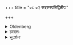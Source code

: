 +++
title = "०८ ०२ सदसस्पतिर्द्वितीयः"

+++

<details><summary>Oldenberg</summary>

2. And in the second place Sadasaspati (cf. Mantrap. I, 9, 8).
</details>

<details><summary>हरदत्तः</summary>

## उपाकर्मोत्सर्जनयोर् द्वैविध्यम्
द्विविधम् **उपाकरणम्** – काण्डोपकरणम् अध्यायोपाकरणञ् चेति ।  
तथा समापनम् ।  
तथा चान्यपरे वाक्ये दर्शनं "काण्डोपाकरणे चामातृकस्य काण्डसमापने चापितृकस्ये"ति (आप.ध. १-११-१-२.)।  

अध्यायोपाकरणं तु प्रसिद्धं- "श्रावण्यां पौर्णमास्यामध्यायमुपाकृत्येति" ।(आप. ध. १-९-१०.) ।
तथा समापनं - "तैष्यां पौर्णमास्यां रोहिण्यां वा विरमेत्", इति (आप. ध. १-९-२०.)। 

तत्र द्विविधेऽपि **उपाकरणे समापने चर्षिर्यः प्रज्ञायते** काण्डानुक्रमण्यां काण्डऋषित्वेन स तत्र देवता ।  
तत्र सदसस्पतिर्द्वितीयः ।  
काण्डऋषये हुत्वा सदसस्पतये होतव्यमित्यर्थः ।

## काण्डानि
तत्र प्राजापत्यं सौम्यं आग्नेयं वैश्वदेवमिति **काण्डानि** ।  
प्रजापतिः सोमो ऽग्निर् विश्वेदेवा इति **काण्डर्षयः** ।  
**सारस्वतं** नाम सङ्कीर्णानि काण्डानि ।  

यथाह बौधायनः – पौरोडाशिकं याजमानं होतारो हौत्रं पितृमेध इति सब्राह्मणानि सानुब्राह्मणानि **प्राजापत्यानि** ।  
आध्वर्यवं ग्रहाः दाक्षिणानि समिष्टयजूंष्यवभृथयजूंषि वाजपेयश्शुक्रियाणि सवा इति सब्राह्मणानि सानुब्राह्मणानि **सौम्यानि** ।  
अग्न्याधेयं पुनराधेयं अग्निहोत्रमग्न्युपस्थानमग्निचयनं सावित्रनाचिकेतचातुर्होत्रियवैश्वसृजारुणा इति सब्राह्मणानि सानुब्राह्मणान्य् **आग्नेयानि** ।  
राजसूयः पशुबन्धः इष्टयो नक्षत्रेष्टयो दिवश्येनयोऽपाघाः सत्रायणमुपहोमाः सूक्तान्युपानुवाक्यं याज्या अश्वमेधः पुरुषमेधस्सौत्रामण्यच्छिद्राणि पशुहौत्रमुपनिषद इति सब्राह्मणानि सानुब्राह्मणानि **वैश्वदेवानीति** (बौ. गृ. ३-१-२१-२४.)।  
अस्माकञ्च गृह्य-मन्त्र-प्रश्न-द्वयम् अप्य् **एकाग्निकाण्डं** नाम वैश्वदेवकाण्डे द्रष्टव्यम् ।

### उपाकरणसमापने
तत्र **काण्डोपाकरणे** तस्य काण्डस्य ऋषिर्यः तस्मै होमः– प्रजापतये काण्डऋषये स्वाहेति ।  
ततस् "सदसस्पतिम् अद्भुतम्" इति मन्त्रेण क्रम-प्राप्तेन सहित-मन्त्र-स्वाध्यायार्थं +++(एकाग्निकाण्डे)+++ विवाहप्रकरणे पठितः ।  
तस्यैव विनियोग-प्रदर्शनार्थम् इदं सूत्रम् अस्मिन् प्रदेशे पठितम् ।  
अन्यथोपनयनानन्तरम् एव वक्तव्यं स्यात् ।

एवं तस्य तस्य समापने तस्मै तस्मै काण्डर्षये होमः ।  
सदसस्पतये द्वितीयः ।  
न जयादयः, प्रापकाभावात् ।+++(4)+++  
सूत्रान्तराश्रयणेन केचिज् जुह्वति ।

तानीमानि **चत्वारि वेदव्रतानि** यानि प्रतिकाण्डम् **उपाकरणानि** ।  
यानि समापनानि तानि **व्रतविसर्जनानि** ।  


## अध्यायोपाकरणसमापने
**अध्यायोपाकरणे** तु सर्वेषां काण्डर्षीणां होमः, ततस्सदसस्पतेः ।  
जयादयश्च भवन्ति वा, न वा ।

## आर्षेय-पाठ-पक्षः
तत्र काण्डोपाकरण-समापनयोर् उदगयनादि-प्राप्तेर् उपनयनानन्तरं तदानीम् एव +++(→उपनयनात् समनन्तरम् एव)+++ प्राजापत्यं काण्डम् उपाकृत्य  
श्रावण्यां पौर्णमास्याम् उपाकृत्य प्राजापत्यस्य काण्डस्याध्ययनम् ।  
तैष्यामुत्सर्गः ।  
तत्रैतावता कालेन प्राजापत्यकाण्डस्य समाप्तौ तेनोत्सर्गः ।

अथ सौम्यस्योपाकरणम् +++(प्राजापत्ये समाप्ते - नाध्यायोपाकरणं यावत् प्रतीक्षा)+++ ।  
अथ यावद् अध्यायोपाकरणं तावत् प्राजापत्यस्य काण्डस्य धारणाध्ययनं शुक्ल-पक्षेषु ।+++(5)+++ कृष्णपक्षेष्व् अङ्गाध्ययनम् ।+++(5)+++  
श्रावण्याम् उपाकर्म ।  
अथ सौम्यकाण्डस्याध्ययनम् ।  
तैष्यामुत्सर्गः ।  
काण्डसमापनम् ।

एवमितरयोः ।  
सर्वत्र उत्सर्जनाद् ऊर्ध्वं पूर्व-गृहीतस्यांशस्य धारणाध्ययनम् अङ्गाध्ययनञ् च होमः प्रथमःकल्पः ।

## सारस्वत-पाठ-पक्षः
अथ ये सारस्वतं पाठम् अधीयते तेषाम् उपनयनानन्तरं तदानीम् एव चत्वारि वेदव्रतानि क्रमेण कृत्वा कालेऽध्यायमुपाकृत्य यथापाठम् अध्ययनं तैष्याम् उत्सर्गः ।+++(5)+++  
पूर्ववद्धारणाध्ययनम् अङ्गाध्ययनं च, पुनर् उपाकरणम् इत्यादि ।

## आर्षेय-पाठिष्व् आचारभेदाः
आद्यकल्पे तु केचिद् उत्सर्जनं न कुर्वते ।  
ओपाकरणाद् अधीत्य पुनर् उपाकुर्वते ।  
अन्ये तूत्सृज्य पुनरधीयते ।
वेदव्रतानि च यदा कदाचित् कुर्वते ।  
तेषां मूलं मृग्यम् ।


## शुक्रियाणाम् 
सर्वेष्व् अपि पक्षेषु शुक्रियाणां पृथग् उपाकरणम् उत्सर्जनञ् च ।  

तत्र प्रयोगः— 

पर्वण्य् उदयगयन इत्यारभ्याज्यभागान्ते सोमाय काण्डर्षये स्वाहेति, सदसस्पतिम् इति च हुत्वा  
जयादि-परिषेचनान्ते मदन्तीर् उपस्पृश्येत्य् एवमादि प्रतिपद्यते ।
एवम् एव पूर्ववत् विसृज्येत्य् अत्रापि प्रयोगः ॥२॥
</details>

<details><summary>सुदर्शनः</summary>

अत्र विषयशुध्यर्थम् अध्यायस्य च, प्राजापत्य-सौम्याग्नेय-वैश्वदेवाख्यानां काण्डानां च, तत्-तत्-काण्डाख्य-व्रतानां चोपाकरण-समापनयोश् च स्वरूपम् उच्यते।  

## अध्यायानाम्
तत्राध्यायस्योपाकरणं, श्रावण्यां पौर्णमास्यां विहित-होम-पूर्वकम् अध्यायानाम् आरम्भः ।  
समापनं च, तस्य तैष्यां पौर्णमास्याम् इत्यादिषु होम-पूर्वकम् एवाध्ययनोत्सर्गः ।

## काण्डानाम्
काण्डानाम् उपाकरणं तु, क्रम-प्राप्ते काले होम-पूर्वकम् एव तत्-तत्-काण्डानाम् अध्ययनोपक्रमः ।  
समापनं चैषां तत्-तत्-काण्डाध्ययने समाप्ते होम-पूर्वकम् एवोत्सर्गः ।  
य एते काण्डानाम् उपाकरण-समापने, ते एव व्रतानाम् इति, न भेदेन, अध्ययनाङ्गत्वात् सर्वेषां ब्रह्मचारि-व्रतानाम् ।+++(4)+++

सारस्वतपाठाध्ययने तु काण्डानां सङ्कीर्णत्वेन यथाकाण्डम् अध्ययनासम्भवात्, व्रतान्य् एवोदगयने काण्डवद् एकैकशः उपाकृत्य संवत्सरं चरित्वा विधिवद् उत्सृजेत् ।

## वेदव्रतानि
चत्वार्येव च वेदव्रतानि, न तु गृह्यान्तरोक्ते सावित्र-सम्मिताख्ये वेद-व्रते, सावित्र-सम्मिताख्य-काण्डयोर् अभावात् ।  
"चौलोपनयनं, चत्वारि वेदव्रतानि", (गौ. ध. ८-१५.) इति गौतमवचनाच् च ॥

## प्रयोगः
<div class="js_include" url="/vedAH_yajuH/taittirIyam/sUtram/ApastambaH/gRhyam/paddhatiH/sudarshana-sUriH/adhyayana-vratAni"  newLevelForH1="5" includeTitle="false"> </div>  


## सूत्रपरीक्षा
### सूत्राव्यर्थता
अथ सूत्रम् आक्षिप्यते— ननु- "उपाकरणे समापने च ऋषिर् यः प्रज्ञायते" इति यः प्रजापत्यादीनाम् अन्यतमः काण्डानुक्रमण्यां काण्ड-ऋषित्वेन समाम्नायते स ऋषिः देवतेति व्यर्थम् एवेदं सूत्रम् ।

> काण्डोपकरणेष्वेतान् पुरस्तात् सदसस्पतेः ।  
> जुहुयात् काण्डसमाप्तौ च श्रुतिरेषा सनातनी ॥  
> (काण्डा.२-११.)

इति काण्डानुक्रमण्यां काण्डर्षिदेवतात्वस्य सिद्धत्वात् ।

सत्यम्, अत एव प्रजापत्य्-आदयश् चत्वारः प्रधान-होम-देवताः ;  साँहित्य्-आदयस् स्वयम्-भु-पर्यन्ताश् चत्वार उपहोम-देवताः ।  
तेनैते चत्वारस् सर्वकाण्डानाम् उपाकरण-समापनयोर् अनुवर्तन्ते प्रधानानुवर्तित्वाद् अङ्गानाम् इत्य्-एवं-परं सूत्रम्, न देवतात्व-विधि-परम् ॥१॥

### सदसस्पतेर् द्वितीयता
ननु– सदसस्पतिर् अध्यायोपाकरण-समापनयोर् नवमः । काण्डोपाकरण-समापनयोष् षष्ठः ।  
एवमयमद्वितीयोऽपि किमर्थं द्वितीय इत्युच्यते? ।

द्वतीयस्य स्विष्टकृतः स्थानेऽयं सदसस्पतिर् भवेद् इत्येवमर्थम् ।  
इदमर्थमेव च पूर्वत्र "अग्निस्विष्टकृद्द्वितीयः" (आप. गृ. ७-७.) इत्युक्तम् ।  

#### होम-स्थान-निर्देशः
उपाकरण-समापनयोर् आज्यहविष्कयोः स्विष्ट-कृद् एव नास्ति, कथं तत्स्थाने सदसस्पतिविधिः? इति चेत्—  
अनेनैव वचनेनास्य प्रसङ्गो विधीयते, यथा अग्निहोत्रे द्वितीयस्या आहुतेश् शातपथेन ब्राह्मणेन ।  
तेनाग्नेर् उत्तरार्ध-पूर्वार्धे ऽस्मै होमः ।  
एतद्-विस्मरणे स्विष्टकृल्-लोप-प्रायश्चित्तं च ।

अयं च होमो लिङ्गक्रमाभ्यां "सदसस्पतिम् अद्भुतम्" इत्येतया होतव्य इति स्पष्टत्वात् सूत्रकारस्यानादरः +++(प्रतीकग्रहणे)+++॥

### आक्षेपान्तरम्
केचित्—

> "उपाकरणे समापने च यः काण्डऋषिः प्रज्ञायते तस्य द्वितीयस् सदसस्पतिः ।
> काण्डऋषेर् उपरिष्टाद् अयं मन्त्रस् सदसस्पतिर् विनियुज्यते, न तु विवाहे, 'उद्दीप्यस्वे'ति ऋग्-द्वयम् इव ।
> विवाह-मध्ये पाठस् त्व् अध्ययन-विध्यर्थः" 

इत्य् एवं सदसस्पति-मन्त्रस्य विषय-ज्ञापन-व्याजेन एतयोः कर्मणोः प्रयोग-कल्पस्यान्यत्र प्रसिद्धस्यात्राप्रसिद्धत्वात् अवश्याश्रयणीयस्य इह शास्त्रेऽभ्यन्तरीभावोऽस्य सूत्रस्य प्रयोजनम्, ततश् च क्रिया-प्रवृत्तिर् इति ।

तन् न; सूत्रस्थस्य सदसस्पति-शब्दस्य मुख्यार्थ-देवतापरत्व-सम्भवेऽपि  
मन्त्र-प्रतीकं लक्षयित्वा तेन लक्षितेन मन्त्र-लक्षणाया अयुक्तत्वात्,  
उक्तविधयानयोर् इहैव प्रयोगस्य प्रसिद्धत्वात्,  
अन्यत्र प्रसिद्धस्याभ्यन्तरीभाव-वैयर्थ्याच् च ॥२॥
</details>
